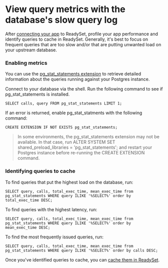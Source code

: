 # View query metrics with the database's slow query log
After [connecting your app](/connect/connect-an-application-via-an-orm) to ReadySet, profile your app performance and identify queries to cache in ReadySet. Generally, it's best to focus on frequent queries that are too slow and/or that are putting unwanted load on your upstream database.

### Enabling metrics
You can use the [pg_stat_statements extension](https://www.postgresql.org/docs/current/pgstatstatements.html) to retrieve detailed information about the queries running against your Postgres instance.

Connect to your database via the shell. Run the following command to see if pg_stat_statements is installed.

```
SELECT calls, query FROM pg_stat_statements LIMIT 1;
```

If an error is returned, enable pg_stat_statments with the following command:

```
CREATE EXTENSION IF NOT EXISTS pg_stat_statements;
```
> In some environments, the pg_stat_statements extension may not be available. In that case, run ALTER SYSTEM SET shared_preload_libraries = 'pg_stat_statements'; and restart your Postgres instance before re-running the CREATE EXTENSION command.

### Identifying queries to cache
To find queries that put the highest load on the database, run:

```
SELECT query, calls, total_exec_time, mean_exec_time from pg_stat_statements WHERE query ILIKE '%SELECT%' order by total_exec_time DESC;
```

To find queries with the highest latency, run:

```
SELECT query, calls, total_exec_time, mean_exec_time from pg_stat_statements WHERE query ILIKE '%SELECT%' order by mean_exec_time DESC;
```

To find the most frequently issued queries, run: 

```
SELECT query, calls, total_exec_time, mean_exec_time from pg_stat_statements WHERE query ILIKE '%SELECT%' order by calls DESC;
```

Once you've identified queries to cache, you can [cache them in ReadySet](/docs/cache/creating-a-cache). 